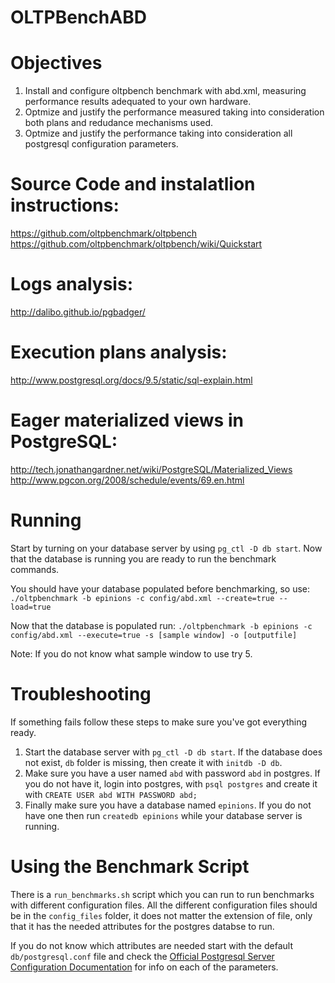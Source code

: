 # OLTPBenchABD

# Objectives

1. Install and configure oltpbench benchmark with abd.xml, measuring performance results adequated to your own hardware.
2. Optmize and justify the performance measured taking into consideration both plans and redudance mechanisms used.
3. Optmize and justify the performance taking into consideration all postgresql configuration parameters.

# Source Code and instalatlion instructions:
   https://github.com/oltpbenchmark/oltpbench
   https://github.com/oltpbenchmark/oltpbench/wiki/Quickstart

# Logs analysis:
  http://dalibo.github.io/pgbadger/

# Execution plans analysis:
  http://www.postgresql.org/docs/9.5/static/sql-explain.html

# Eager materialized views in PostgreSQL:
  http://tech.jonathangardner.net/wiki/PostgreSQL/Materialized_Views
  http://www.pgcon.org/2008/schedule/events/69.en.html

# Running

Start by turning on your database server by using `pg_ctl -D db start`.
Now that the database is running you are ready to run the benchmark commands.

You should have your database populated before benchmarking, so use:
`./oltpbenchmark -b epinions -c config/abd.xml --create=true --load=true`

Now that the database is populated run:
`./oltpbenchmark -b epinions -c config/abd.xml --execute=true -s [sample window] -o [outputfile]`

Note: If you do not know what sample window to use try 5.

# Troubleshooting

If something fails follow these steps to make sure you've got everything ready.

1. Start the database server with `pg_ctl -D db start`. If the database does not exist, `db` folder is missing, then create it with `initdb -D db`.
2. Make sure you have a user named `abd` with password `abd` in postgres. If you do not have it, login into postgres, with `psql postgres` and create it with `CREATE USER abd WITH PASSWORD abd;`
3. Finally make sure you have a database named `epinions`. If you do not have one then run `createdb epinions` while your database server is running.

# Using the Benchmark Script

There is a `run_benchmarks.sh` script which you can run to run benchmarks with different
configuration files. All the different configuration files should be in the `config_files`
folder, it does not matter the extension of file, only that it has the needed attributes for
the postgres databse to run.

If you do not know which attributes are needed start with the default `db/postgresql.conf`
file and check the [Official Postgresql Server Configuration Documentation](https://www.postgresql.org/docs/9.4/static/runtime-config.html) for info on each of the parameters.

